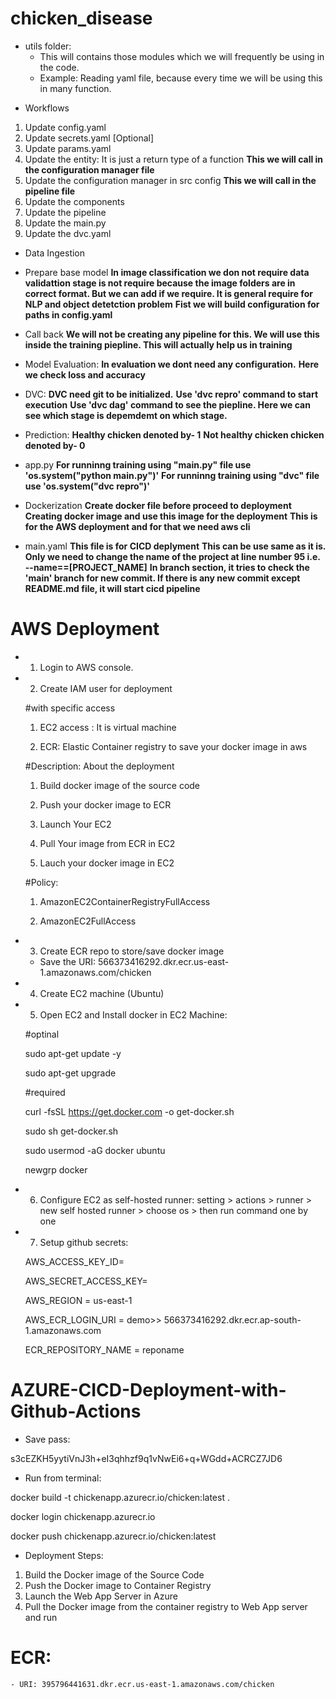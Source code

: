 # chicken_disease

* utils folder:
    - This will contains those modules which we will frequently be using in the code.
    - Example: Reading yaml file, because every time we will be using this in many function.

- Workflows

1. Update config.yaml
2. Update secrets.yaml [Optional]
3. Update params.yaml
4. Update the entity: It is just a return type of a function **This we will call in the configuration manager file**
5. Update the configuration manager in src config  **This we will call in the pipeline file**
6. Update the components
7. Update the pipeline 
8. Update the main.py
9. Update the dvc.yaml


- Data Ingestion
- Prepare base model
    **In image classification we don not require data validattion stage is not require because the image folders are in  correct format. But we can add if we require. It is general require for NLP and object detetction problem**
    **Fist we will build configuration for paths in config.yaml**
- Call back
    **We will not be creating any pipeline for this. We will use this inside the training piepline. This will actually help us in training**

- Model Evaluation: 
    **In evaluation we dont need any configuration.**
    **Here we check loss and accuracy**

- DVC:
    **DVC need git to be initialized.**
    **Use 'dvc repro' command to start execution**
    **Use 'dvc dag' command to see the piepline. Here we can see which stage is depemdemt on which stage.**

- Prediction:
    **Healthy chicken denoted by- 1**
    **Not healthy chicken chicken denoted by- 0**


- app.py
    **For runninng training using "main.py" file use 'os.system("python main.py")'**
    **For runninng training using "dvc" file use 'os.system("dvc repro")'**


- Dockerization
    **Create docker file before proceed to deployment**
    **Creating docker image and use this image for the deployment**
    **This is for the AWS deployment and for that we need aws cli**


- main.yaml
    **This file is for CICD deplyment**
    **This can be use same as it is. Only we need to change the name of the project at line number 95 i.e. --name==[PROJECT_NAME]**
    **In branch section, it tries to check the 'main' branch for new commit. If there is any new commit except README.md file, it will start cicd pipeline**


# AWS Deployment

- 1. Login to AWS console.

- 2. Create IAM user for deployment

	#with specific access

	1. EC2 access : It is virtual machine

	2. ECR: Elastic Container registry to save your docker image in aws


	#Description: About the deployment

	1. Build docker image of the source code

	2. Push your docker image to ECR

	3. Launch Your EC2 

	4. Pull Your image from ECR in EC2

	5. Lauch your docker image in EC2

	#Policy:

	1. AmazonEC2ContainerRegistryFullAccess

	2. AmazonEC2FullAccess

	
- 3. Create ECR repo to store/save docker image
    - Save the URI: 566373416292.dkr.ecr.us-east-1.amazonaws.com/chicken

	
- 4. Create EC2 machine (Ubuntu) 

- 5. Open EC2 and Install docker in EC2 Machine:
	
	
	#optinal

	sudo apt-get update -y

	sudo apt-get upgrade
	
	#required

	curl -fsSL https://get.docker.com -o get-docker.sh

	sudo sh get-docker.sh

	sudo usermod -aG docker ubuntu

	newgrp docker
	
- 6. Configure EC2 as self-hosted runner:
    setting > actions > runner > new self hosted runner > choose os > then run command one by one


- 7. Setup github secrets:

    AWS_ACCESS_KEY_ID=

    AWS_SECRET_ACCESS_KEY=

    AWS_REGION = us-east-1

    AWS_ECR_LOGIN_URI = demo>>  566373416292.dkr.ecr.ap-south-1.amazonaws.com

    ECR_REPOSITORY_NAME = reponame




# AZURE-CICD-Deployment-with-Github-Actions

- Save pass:

s3cEZKH5yytiVnJ3h+eI3qhhzf9q1vNwEi6+q+WGdd+ACRCZ7JD6


- Run from terminal:

docker build -t chickenapp.azurecr.io/chicken:latest .

docker login chickenapp.azurecr.io

docker push chickenapp.azurecr.io/chicken:latest


- Deployment Steps:

1. Build the Docker image of the Source Code
2. Push the Docker image to Container Registry
3. Launch the Web App Server in Azure 
4. Pull the Docker image from the container registry to Web App server and run 


# ECR: 
    - URI: 395796441631.dkr.ecr.us-east-1.amazonaws.com/chicken